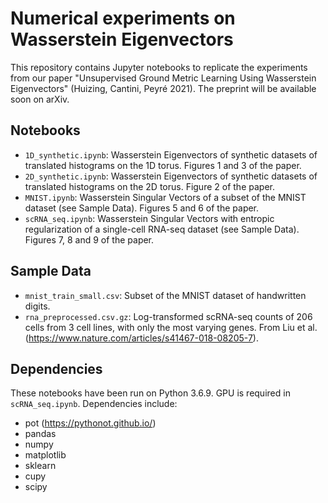 # Numerical experiments on Wasserstein Eigenvectors

This repository contains Jupyter notebooks to replicate the experiments from our paper "Unsupervised Ground Metric Learning Using Wasserstein Eigenvectors" (Huizing, Cantini, Peyré 2021). The preprint will be available soon on arXiv.

## Notebooks

- `1D_synthetic.ipynb`: Wasserstein Eigenvectors of synthetic datasets of translated histograms on the 1D torus. Figures 1 and 3 of the paper.
- `2D_synthetic.ipynb`: Wasserstein Eigenvectors of synthetic datasets of translated histograms on the 2D torus. Figure 2 of the paper.
- `MNIST.ipynb`: Wasserstein Singular Vectors of a subset of the MNIST dataset (see Sample Data). Figures 5 and 6 of the paper.
- `scRNA_seq.ipynb`: Wasserstein Singular Vectors with entropic regularization of a single-cell RNA-seq dataset (see Sample Data). Figures 7, 8 and 9 of the paper.

## Sample Data

- `mnist_train_small.csv`: Subset of the MNIST dataset of handwritten digits.
- `rna_preprocessed.csv.gz`: Log-transformed scRNA-seq counts of 206 cells from 3 cell lines, with only the most varying genes. From Liu et al. (https://www.nature.com/articles/s41467-018-08205-7).

## Dependencies

These notebooks have been run on Python 3.6.9. GPU is required in `scRNA_seq.ipynb`. Dependencies include:
- pot (https://pythonot.github.io/)
- pandas
- numpy
- matplotlib
- sklearn
- cupy
- scipy
